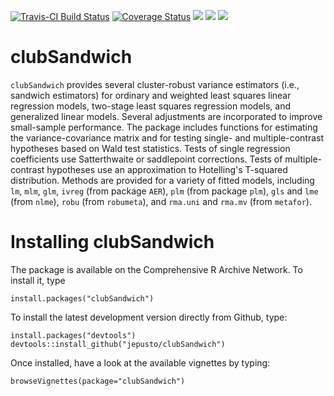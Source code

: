 [![Travis-CI Build Status](https://travis-ci.org/jepusto/clubSandwich.svg?branch=master)](https://travis-ci.org/jepusto/clubSandwich)
[![Coverage Status](https://img.shields.io/codecov/c/github/jepusto/clubSandwich/master.svg)](https://codecov.io/github/jepusto/clubSandwich?branch=master)
[![](http://www.r-pkg.org/badges/version/clubSandwich)](https://CRAN.R-project.org/package=clubSandwich)
[![](http://cranlogs.r-pkg.org/badges/grand-total/clubSandwich)](https://CRAN.R-project.org/package=clubSandwich)
[![](http://cranlogs.r-pkg.org/badges/last-month/clubSandwich)](https://CRAN.R-project.org/package=clubSandwich)

# clubSandwich

`clubSandwich` provides several cluster-robust variance estimators 
(i.e., sandwich estimators) for ordinary and weighted least squares linear regression models, two-stage least squares regression models, and generalized linear models. 
Several adjustments are incorporated to improve small-sample performance. 
The package includes functions for estimating the variance-covariance matrix and 
for testing single- and multiple-contrast hypotheses based on Wald test statistics. 
Tests of single regression coefficients use Satterthwaite or saddlepoint corrections.
Tests of multiple-contrast hypotheses use an approximation to Hotelling's T-squared distribution. 
Methods are provided for a variety of fitted models, including
`lm`, `mlm`, `glm`, 
`ivreg` (from package `AER`),
`plm` (from package `plm`), 
`gls` and `lme` (from `nlme`), 
`robu` (from `robumeta`), and 
`rma.uni` and `rma.mv` (from `metafor`). 

# Installing clubSandwich

The package is available on the Comprehensive R Archive Network. To install it, type 
```{r}
install.packages("clubSandwich")
```

To install the latest development version directly from Github, type:
```{r}
install.packages("devtools")
devtools::install_github("jepusto/clubSandwich")
```

Once installed, have a look at the available vignettes by typing:
```{r}
browseVignettes(package="clubSandwich")
```
